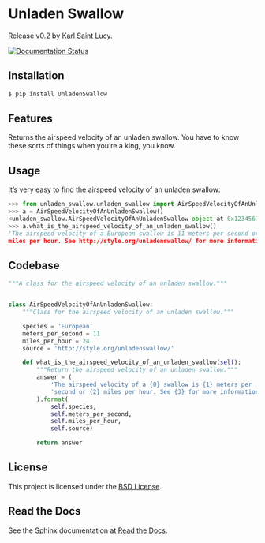 # Unladen Swallow
Release v0.2 by [Karl Saint Lucy](https://karlsaintlucy.com).

[![Documentation Status](https://readthedocs.org/projects/unladen-swallow/badge/?version=latest)](https://unladen-swallow.readthedocs.io/en/latest/?badge=latest)

## Installation

```bash
$ pip install UnladenSwallow
```

## Features
Returns the airspeed velocity of an unladen swallow. You have to know these sorts of things when you’re a king, you know.

## Usage
It’s very easy to find the airspeed velocity of an unladen swallow:

```python
>>> from unladen_swallow.unladen_swallow import AirSpeedVelocityOfAnUnladenSwallow
>>> a = AirSpeedVelocityOfAnUnladenSwallow()
<unladen_swallow.AirSpeedVelocityOfAnUnladenSwallow object at 0x123456789>
>>> a.what_is_the_airspeed_velocity_of_an_unladen_swallow()
'The airspeed velocity of a European swallow is 11 meters per second or 24
miles per hour. See http://style.org/unladenswallow/ for more information.'
```

## Codebase

```python
"""A class for the airspeed velocity of an unladen swallow."""


class AirSpeedVelocityOfAnUnladenSwallow:
    """Class for the airspeed velocity of an unladen swallow."""

    species = 'European'
    meters_per_second = 11
    miles_per_hour = 24
    source = 'http://style.org/unladenswallow/'

    def what_is_the_airspeed_velocity_of_an_unladen_swallow(self):
        """Return the airspeed velocity of an unladen swallow."""
        answer = (
            'The airspeed velocity of a {0} swallow is {1} meters per '
            'second or {2} miles per hour. See {3} for more information.'
        ).format(
            self.species,
            self.meters_per_second,
            self.miles_per_hour,
            self.source)

        return answer
```

## License
This project is licensed under the [BSD License](https://opensource.org/licenses/BSD-2-Clause).

## Read the Docs
See the Sphinx documentation at [Read the Docs](https://unladen-swallow.readthedocs.io/en/latest/).
